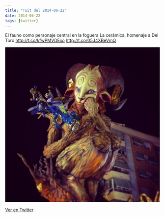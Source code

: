 ```yaml
---
title: "Tuit del 2014-06-22"
date: 2014-06-22
tags: [twitter]
---
```


El fauno como personaje central en la foguera La cerámica, homenaje a Del Toro http://t.co/kfwPMVDExo http://t.co/05J4XBeVmQ

![Imagen](/assets/images/480853916633296896-BqxWFuFIYAEaU4p.jpg)

[Ver en Twitter](https://twitter.com/i/web/status/480853916633296896)
